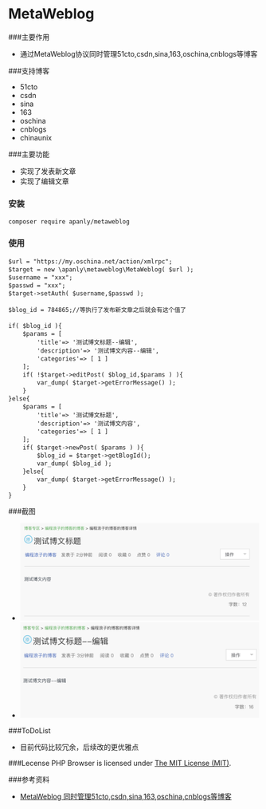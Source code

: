 MetaWeblog
===================
###主要作用
* 通过MetaWeblog协议同时管理51cto,csdn,sina,163,oschina,cnblogs等博客

###支持博客
* 51cto
* csdn
* sina
* 163
* oschina
* cnblogs
* chinaunix

###主要功能
* 实现了发表新文章
* 实现了编辑文章

### 安装
    
    composer require apanly/metaweblog

### 使用
    
    $url = "https://my.oschina.net/action/xmlrpc";
    $target = new \apanly\metaweblog\MetaWeblog( $url );
    $username = "xxx";
    $passwd = "xxx";
    $target->setAuth( $username,$passwd );
    
    $blog_id = 784865;//等执行了发布新文章之后就会有这个值了
    
    if( $blog_id ){
    	$params = [
    		'title'=> '测试博文标题--编辑',
    		'description'=> '测试博文内容--编辑',
    		'categories'=> [ 1 ]
    	];
    	if( !$target->editPost( $blog_id,$params ) ){
    		var_dump( $target->getErrorMessage() );
    	}
    }else{
    	$params = [
    		'title'=> '测试博文标题',
    		'description'=> '测试博文内容',
    		'categories'=> [ 1 ]
    	];
    	if( $target->newPost( $params ) ){
    		$blog_id = $target->getBlogId();
    		var_dump( $blog_id );
    	}else{
    		var_dump( $target->getErrorMessage() );
    	}
    }
    
###截图
* ![新文章](./static/test_1.jpg)
* ![编辑文章](./static/test_2.jpg)
    
###ToDoList
* 目前代码比较冗余，后续改的更优雅点

###Lecense
PHP Browser is licensed under [The MIT License (MIT)](LICENSE).


###参考资料
* [MetaWeblog 同时管理51cto,csdn,sina,163,oschina,cnblogs等博客](http://www.vincentguo.cn/default/91)


